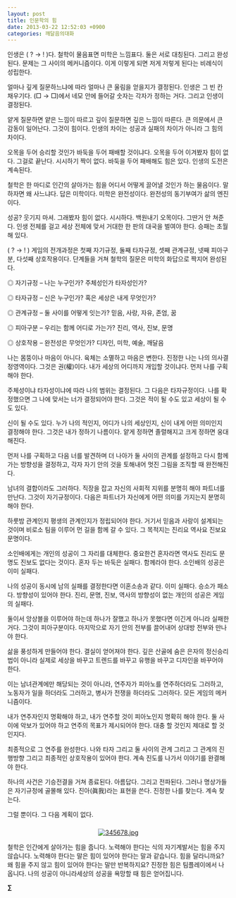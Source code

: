 ```yaml
---
layout: post
title: 인문학의 힘
date: 2013-03-22 12:52:03 +0900
categories: 깨달음의대화
---
```


  


인생은 ( ? → ! )다. 철학이 물음표면 미학은 느낌표다. 둘은 서로 대칭된다. 그리고 완성된다. 문제는 그 사이의 메커니즘이다. 이게 이렇게 되면 저게 저렇게 된다는 비례식이 성립한다. 


  


얼마나 깊게 질문하느냐에 따라 얼마나 큰 울림을 얻을지가 결정된다. 인생은 그 빈 칸 채우기다. (□ → □)에서 네모 안에 들어갈 숫자는 각자가 정하는 거다. 그리고 인생이 결정된다. 


  


얕게 질문하면 얕은 느낌이 따르고 깊이 질문하면 깊은 느낌이 따른다. 큰 의문에서 큰 감동이 일어난다. 그것이 힘이다. 인생의 차이는 성공과 실패의 차이가 아니라 그 힘의 차이다. 


  


오목을 두어 승리할 것인가 바둑을 두어 패배할 것이냐다. 오목을 두어 이겨봤자 힘이 없다. 그걸로 끝난다. 시시하기 짝이 없다. 바둑을 두어 패배해도 힘은 있다. 인생의 도전은 계속된다.


  


철학은 한 마디로 인간의 살아가는 힘을 어디서 어떻게 끌어낼 것인가 하는 물음이다. 말하자면 왜 사느냐다. 답은 미학이다. 미학은 완전성이다. 완전성의 동기부여가 삶의 엔진이다. 


  


성공? 웃기지 마셔. 그래봤자 힘이 없다. 시시하다. 백원내기 오목이다. 그딴거 안 쳐준다. 인생 전체를 걸고 세상 전체에 맞서 거대한 한 판의 대국을 벌여야 한다. 승패는 초월해 있다.


  


( ? → ! ) 게임의 전개과정은 첫째 자기규정, 둘째 타자규정, 셋째 관계규정, 넷째 피아구분, 다섯째 상호작용이다. 단계들을 거쳐 철학의 질문은 미학의 화답으로 짝지어 완성된다. 


  


◎ 자기규정 – 나는 누구인가? 주체성인가 타자성인가?

◎ 타자규정 – 신은 누구인가? 혹은 세상은 내게 무엇인가?

◎ 관계규정 – 둘 사이를 어떻게 잇는가? 믿음, 사랑, 자유, 존엄, 꿈

◎ 피아구분 – 우리는 함께 어디로 가는가? 진리, 역사, 진보, 문명

◎ 상호작용 – 완전성은 무엇인가? 디자인, 미학, 예술, 깨달음 


  


나는 몸뚱이나 마음이 아니다. 육체는 소멸하고 마음은 변한다. 진정한 나는 나의 의사결정영역이다. 그것은 권(權)이다. 내가 세상의 어디까지 개입할 것이냐다. 먼저 나를 구획해야 한다. 


  


주체성이냐 타자성이냐에 따라 나의 범위는 결정된다. 그 다음은 타자규정이다. 나를 확정했으면 그 나에 맞서는 너가 결정되어야 한다. 그것은 적이 될 수도 있고 세상이 될 수도 있다.


  


신이 될 수도 있다. 누가 나의 적인지, 어디가 나의 세상인지, 신이 내게 어떤 의미인지 결정해야 한다. 그것은 내가 정하기 나름이다. 얕게 정하면 졸렬해지고 크게 정하면 웅대해진다. 


  


먼저 나를 구획하고 다음 너를 발견하며 더 나아가 둘 사이의 관계를 설정하고 다시 함께 가는 방향성을 결정하고, 각자 자기 안의 것을 토해내어 멋진 그림을 조직할 때 완전해진다. 


  


남녀의 결합이라도 그러하다. 직장을 잡고 자신의 사회적 지위를 분명히 해야 파트너를 만난다. 그것이 자기규정이다. 다음은 파트너가 자신에게 어떤 의미를 가지는지 분명히해야 한다.


  


하룻밤 관계인지 평생의 관계인지가 정립되어야 한다. 거기서 믿음과 사랑이 설계되는 것이며 비로소 팀을 이루어 먼 길을 함께 갈 수 있다. 그 목적지는 진리요 역사요 진보요 문명이다. 


  


소인배에게는 개인의 성공이 그 자리를 대체한다. 중요한건 혼자라면 역사도 진리도 문명도 진보도 없다는 것이다. 혼자 두는 바둑은 실패다. 함께라야 한다. 소인배의 성공은 이미 실패다. 


  


나의 성공이 동시에 남의 실패를 결정한다면 이혼소송과 같다. 이미 실패다. 승소가 패소다. 방향성이 있어야 한다. 진리, 문명, 진보, 역사의 방향성이 없는 개인의 성공은 게임의 실패다. 


  


둘이서 앙상블을 이루어야 하는데 하나가 잘했고 하나가 못했다면 이긴게 아니라 실패한 거다. 그것이 피아구분이다. 마지막으로 자기 안의 전부를 끌어내어 상대방 전부와 만나야 한다. 


  


삶을 풍성하게 만들어야 한다. 결실이 얻어져야 한다. 깊은 산골에 숨은 은자의 정신승리법이 아니라 실제로 세상을 바꾸고 트렌드를 바꾸고 유행을 바꾸고 디자인을 바꾸어야 한다. 


  


이는 남녀관계에만 해당되는 것이 아니라, 연주자가 피아노를 연주하더라도 그러하고, 노동자가 일을 하더라도 그러하고, 병사가 전쟁을 하더라도 그러하다. 모든 게임의 메커니즘이다. 


  


내가 연주자인지 명확해야 하고, 내가 연주할 것이 피아노인지 명확히 해야 한다. 둘 사이에 악보가 있어야 하고 연주의 목표가 제시되어야 한다. 대충 할 것인지 제대로 할 것인지다. 


  


최종적으로 그 연주를 완성한다. 나와 타자 그리고 둘 사이의 관계 그리고 그 관계의 진행방향 그리고 최종적인 상호작용이 있어야 한다. 계속 진도를 나가서 이야기를 완결해야 한다. 


  


하나의 사건은 기승전결을 거쳐 종료된다. 아름답다. 그리고 전파된다. 그러나 명상가들은 자기규정에 골몰해 있다. 진아(眞我)라는 표현을 쓴다. 진정한 나를 찾는다. 계속 찾는다. 


  


그럴 뿐이다. 그 다음 계획이 없다. 


  






 ###


  




<p align="center">
  <a href="?mid=DonOh"><img alt="345678.jpg" src="assets/attach/images/198/727/315/55.JPG" /> <br /></a>
</p>

 철학은 인간에게 살아가는 힘을 줍니다. 노력해야 한다는 식의 자기계발서는 힘을 주지 않습니다. 노력해야 한다는 말은 힘이 있어야 한다는 말과 같습니다. 힘을 달라니까요? 왜 힘을 주지 않고 힘이 있어야 한다는 말만 반복하지요? 진정한 힘은 팀플레이에서 나옵니다. 나의 성공이 아니라세상의 성공을 욕망할 때 힘은 얻어집니다. 





**∑**
